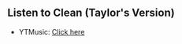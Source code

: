 ## Listen to Clean (Taylor's Version)
- YTMusic: [Click here](https://music.youtube.com/watch?v=RKAXdSe8MYM)